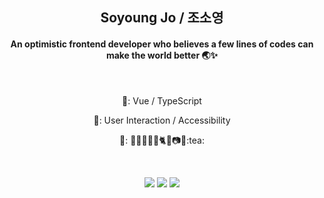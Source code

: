 <h2 align="center">Soyoung Jo / 조소영</h2>
<h4 align="center">An optimistic frontend developer who believes a few lines of codes can make the world better 🌏✨ </h4>
<br/>
<p align="center">🌱: Vue / TypeScript <p/>
<p align="center">🔭: User Interaction / Accessibility <p/>
<p align="center">💚: 🌊🌴👩‍🍳🎥🐈🐾📷🎨:tea:<p/>

<br/>
<div align="center">
<a align="center" href="mailto:cookr341@gmail.com"><img src="https://img.shields.io/badge/Gmail-red?style=flat-square&logo=Gmail&logoColor=white"/></a>
<a align="center" href="https://www.linkedin.com/in/soyoungjo/"><img src="https://img.shields.io/badge/-LinkedIn-blue?style=flat-square&logo=LinkedIn&logoColor=white"/></a>
<a align="center" href="https://blog.naver.com/cookr3"><img src="https://img.shields.io/badge/-Naver%20blog-brightgreen?style=flat-square&logo=Naver&logoColor=white"/></a>
</div>
